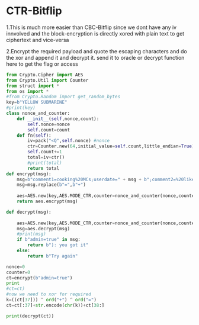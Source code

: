 # CTR-Bitflip

1.This is much more easier than CBC-Bitflip since we dont have any iv innvolved and the block-encryption is directly xored with plain text to get ciphertext and vice-versa

2.Encrypt the required payload and quote the escaping characters and do the xor and append it and decrypt it. send it to oracle or decrypt function here to get the flag or access

```py
from Crypto.Cipher import AES
from Crypto.Util import Counter
from struct import *
from os import *
#from Crypto.Random import get_random_bytes
key=b"YELLOW SUBMARINE"
#print(key)
class nonce_and_counter:
    def __init__(self,nonce,count):
        self.nonce=nonce
        self.count=count
    def fn(self):
        iv=pack("<Q",self.nonce) #nonce
        ctr=Counter.new(64,initial_value=self.count,little_endian=True)
        self.count+=1
        total=iv+ctr()
        #print(total)
        return total
def encrypt(msg):
	msg=b"comment1=cooking%20MCs;userdate=" + msg + b";comment2=%20like%20a%20pound%20of%20bacon"
	msg=msg.replace(b"=",b"+")
	
	aes=AES.new(key,AES.MODE_CTR,counter=nonce_and_counter(nonce,counter).fn)
	return aes.encrypt(msg)

def decrypt(msg):
		
	aes=AES.new(key,AES.MODE_CTR,counter=nonce_and_counter(nonce,counter).fn)
	msg=aes.decrypt(msg)
	#print(msg)
	if b"admin=true" in msg:
		return b"): you got it"
	else:
		return b"Try again"

nonce=0
counter=0
ct=encrypt(b"admin=true")
print
#ct=ct)
#now we need to xor for required
k=((ct[37])) ^ ord("+") ^ ord("=")
ct=ct[:37]+str.encode(chr(k))+ct[38:]

print(decrypt(ct))
```
